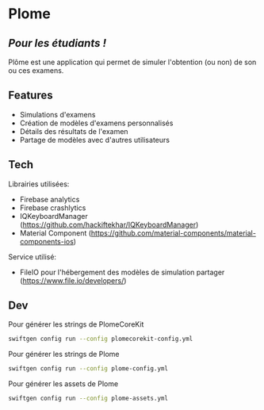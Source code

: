 # Plome
## _Pour les étudiants !_

Plôme est une application qui permet de simuler l'obtention (ou non) de son ou ces examens.

## Features

- Simulations d'examens
- Création de modèles d'examens personnalisés
- Détails des résultats de l'examen
- Partage de modèles avec d'autres utilisateurs

## Tech

Librairies utilisées:

- Firebase analytics 
- Firebase crashlytics
- IQKeyboardManager (https://github.com/hackiftekhar/IQKeyboardManager)
- Material Component (https://github.com/material-components/material-components-ios)

Service utilisé:

- FileIO pour l'hébergement des modèles de simulation partager (https://www.file.io/developers/)

## Dev

Pour générer les strings de PlomeCoreKit
```sh
swiftgen config run --config plomecorekit-config.yml
```

Pour générer les strings de Plome
```sh
swiftgen config run --config plome-config.yml
```

Pour générer les assets de Plome
```sh
swiftgen config run --config plome-assets.yml
```
